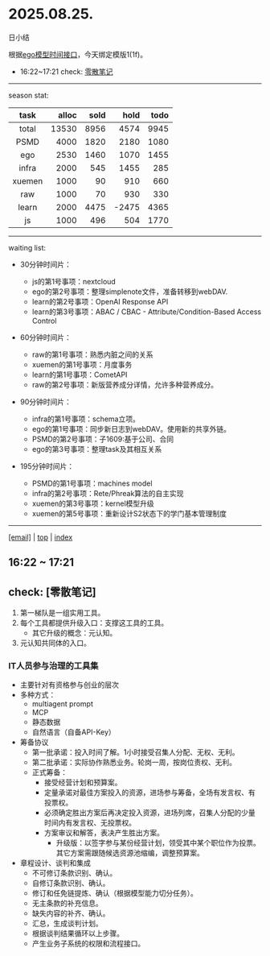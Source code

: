 # 2025.08.25.
日小结

<a id="top"></a>
根据[ego模型时间接口](https://gitee.com/hyg/blog/blob/master/timeflow.md)，今天绑定模版1(1f)。

<a id="index"></a>
- 16:22~17:21	check: [零散笔记](#20250825162200)

---
season stat:

| task | alloc | sold | hold | todo |
| :---: | ---: | ---: | ---: | ---: |
| total | 13530 | 8956 | 4574 | 9945 |
| PSMD | 4000 | 1820 | 2180 | 1080 |
| ego | 2530 | 1460 | 1070 | 1455 |
| infra | 2000 | 545 | 1455 | 285 |
| xuemen | 1000 | 90 | 910 | 660 |
| raw | 1000 | 70 | 930 | 330 |
| learn | 2000 | 4475 | -2475 | 4365 |
| js | 1000 | 496 | 504 | 1770 |

---
waiting list:


- 30分钟时间片：
  - js的第1号事项：nextcloud
  - ego的第2号事项：整理simplenote文件，准备转移到webDAV.
  - learn的第2号事项：OpenAI Response API
  - learn的第3号事项：ABAC / CBAC - Attribute/Condition-Based Access Control

- 60分钟时间片：
  - raw的第1号事项：熟悉内脏之间的关系
  - xuemen的第1号事项：月度事务
  - learn的第1号事项：CometAPI
  - raw的第2号事项：新版营养成分详情，允许多种营养成分。

- 90分钟时间片：
  - infra的第1号事项：schema立项。
  - ego的第1号事项：同步新日志到webDAV。使用新的共享外链。
  - PSMD的第2号事项：子1609:基于公司、合同
  - ego的第3号事项：整理task及其相互关系

- 195分钟时间片：
  - PSMD的第1号事项：machines model
  - infra的第2号事项：Rete/Phreak算法的自主实现
  - xuemen的第3号事项：kernel模型升级
  - xuemen的第5号事项：重新设计S2状态下的学门基本管理制度

---
<a href="mailto:huangyg@mars22.com?subject=关于2025.08.25.[无名任务]任务&body=日期: 2025.08.25.%0D%0A序号: 5%0D%0A手稿:../../draft/2025/20250825.01.md%0D%0A---请勿修改邮件主题及以上内容 从下一行开始写您的想法---%0D%0A">[email]</a> | [top](#top) | [index](#index)
<a id="20250825162200"></a>
## 16:22 ~ 17:21
## check: [零散笔记]

1. 第一梯队是一组实用工具。
1. 每个工具都提供升级入口：支撑这工具的工具。
	- 其它升级的概念：元认知。
1. 元认知共同体的入口。

### IT人员参与治理的工具集

- 主要针对有资格参与创业的层次
- 多种方式：
	- multiagent prompt
	- MCP
	- 静态数据
	- 自然语言（自备API-Key）
- 筹备协议
	- 第一批承诺：投入时间了解。1小时接受召集人分配、无权、无利。
	- 第二批承诺：实际协作熟悉业务。轮岗一周，按岗位责权、无利。
	- 正式筹备：
		- 接受经营计划和预算案。
		- 定量承诺对最佳方案投入的资源，进场参与筹备，全场有发言权、有投票权。
		- 必须确定胜出方案后再决定投入资源，进场列席，召集人分配的少量时间内有发言权、无投票权。
		- 方案审议和解答，表决产生胜出方案。
			- 升级版：以签字参与某份经营计划，领受其中某个职位作为投票。其它方案需跟随候选资源池缩编，调整预算案。
- 章程设计、谈判和集成
	- 不可修订条款识别、确认。
	- 自修订条款识别、确认。
	- 修订和任免链提炼、确认（根据模型能力切分任务）。
	- 无主条款的补充信息。
	- 缺失内容的补齐、确认。
	- 汇总，生成谈判计划。
	- 根据谈判结果循环以上步骤。
	- 产生业务子系统的权限和流程接口。
